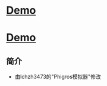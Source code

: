 # [Demo](https://lchz&#104;3473.github.io/sim-phi/index "原版")
# [Demo](https://a333r.github.io/ "修改版")


## 简介

- 由lchzh3473的"Phigros模拟器"修改
